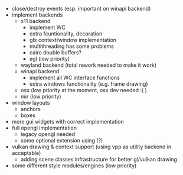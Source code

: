 - close/destroy events (esp. important on winapi backend)
- implement backends
	- x11 backend
		- implement WC
		- extra fcuntionality, decoration
		- glx context/window implementation
		- multithreading has some problems
		- cairo double buffers?
		- egl (low priority)
	- wayland backend (total rework needed to make it work)
	- winapi backend
		- implement all WC interface functions
		- extra windows functionality (e.g. frame drawing)
	- osx (low priority at the moment, osx dev needed :( ) 
	- mir (low priority)
- window layouts
	- anchors
	- boxes
- more gui widgets with correct implementation
- full opengl implementation
	- legacy opengl needed
	- some optional extension using (?)
- vulkan drawing & context support (using vpp as utility backend in acceptable)
	- adding scene classes infrastructure for better gl/vulkan drawing
- some different style modules/engines (low priority)
